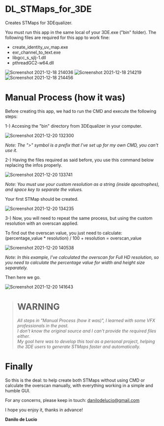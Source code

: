 # DL_STMaps_for_3DE
Creates STMaps for 3DEqualizer.

You must run this app in the same local of your 3DE.exe ("bin" folder).
The following files are required for this app to work fine:

- create_identity_uv_map.exe
- exr_channel_to_text.exe
- libgcc_s_sjlj-1.dll
- pthreadGC2-w64.dll

![Screenshot 2021-12-18 214036](https://user-images.githubusercontent.com/47226196/146659457-69b43f9c-523a-48be-b7df-8e5930dfa0f5.png)
![Screenshot 2021-12-18 214219](https://user-images.githubusercontent.com/47226196/146659474-a02d44aa-c434-4729-bce1-781a5e4d0937.png)
![Screenshot 2021-12-18 214456](https://user-images.githubusercontent.com/47226196/146659475-707f7393-a9d9-4f20-a9bd-47a289ab07cf.png)

# Manual Process (how it was)

Before creating this app, we had to run the CMD and execute the following steps:

1-) Accesing the "bin" directory from 3DEqualizer in your computer.

![Screenshot 2021-12-20 132300](https://user-images.githubusercontent.com/47226196/146799577-c9274fc5-fa17-4726-af03-969a17773512.png)

<i>Note: The ">" symbol is a prefix that I've set up for my own CMD, you can't use it.</i>

2-) Having the files required as said before, you use this command below replacing the infos properly.

![Screenshot 2021-12-20 133741](https://user-images.githubusercontent.com/47226196/146801367-653ce8fe-7346-4f4d-9b8d-f55e6007e653.png)

<i>Note: You must use your custom resolution as a string (inside apostrophes), and space key to separate the values.</i>

Your first STMap should be created.

![Screenshot 2021-12-20 134235](https://user-images.githubusercontent.com/47226196/146802027-65245bc3-d28d-4d96-a231-33e8d6e78426.png)

3-) Now, you will need to repeat the same process, but using the custom resolution with an overscan applied.

To find out the overscan value, you just need to calculate: (percentage_value * resolution) / 100 + resolution = overscan_value

![Screenshot 2021-12-20 140538](https://user-images.githubusercontent.com/47226196/146805051-8110890b-13e5-4b24-9889-4f77ff871023.png)

<i>Note: In this example, I've calculated the overscan for Full HD resolution, so you need to calculate the percentage value for width and height size separately.</i>

Then here we go.

![Screenshot 2021-12-20 141643](https://user-images.githubusercontent.com/47226196/146806425-cc0670ea-cbf2-4907-873e-7acb4f3c7abb.png)

><b><h1>WARNING</h1></b>
>
><i>All steps in "Manual Process (how it was)", I learned with some VFX professionals in the past.
><br>I don't know the original source and I can't provide the required files either.
><br>My goal here was to develop this tool as a personal project, helping the 3DE users to generate STMaps faster and automatically.</i>

# Finally

So this is the deal: to help create both STMaps without using CMD or calculate the overscan manually, with everything working in a simple and humble GUI.

For any concerns, please keep in touch: danilodelucio@gmail.com
  
I hope you enjoy it, thanks in advance!

<b>Danilo de Lucio</b>
